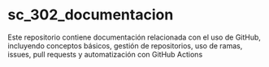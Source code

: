 # sc_302_documentacion
Este repositorio contiene documentación relacionada con el uso de GitHub, incluyendo conceptos básicos, gestión de repositorios, uso de ramas, issues, pull requests y automatización con GitHub Actions
